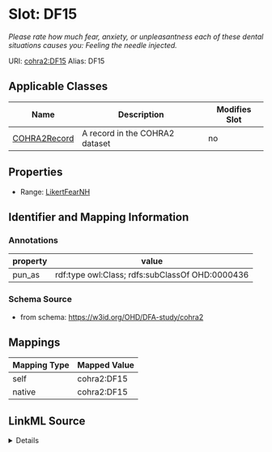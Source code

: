 

# Slot: DF15 


_Please rate how much fear, anxiety, or unpleasantness each of these dental situations causes you: Feeling the needle injected._





URI: [cohra2:DF15](https://w3id.org/OHD/DFA-study/cohra2/DF15)
Alias: DF15

<!-- no inheritance hierarchy -->





## Applicable Classes

| Name | Description | Modifies Slot |
| --- | --- | --- |
| [COHRA2Record](COHRA2Record.md) | A record in the COHRA2 dataset |  no  |







## Properties

* Range: [LikertFearNH](LikertFearNH.md)





## Identifier and Mapping Information





### Annotations

| property | value |
| --- | --- |
| pun_as | rdf:type owl:Class; rdfs:subClassOf OHD:0000436 |




### Schema Source


* from schema: https://w3id.org/OHD/DFA-study/cohra2




## Mappings

| Mapping Type | Mapped Value |
| ---  | ---  |
| self | cohra2:DF15 |
| native | cohra2:DF15 |




## LinkML Source

<details>
```yaml
name: DF15
annotations:
  pun_as:
    tag: pun_as
    value: rdf:type owl:Class; rdfs:subClassOf OHD:0000436
description: 'Please rate how much fear, anxiety, or unpleasantness each of these
  dental situations causes you: Feeling the needle injected.'
from_schema: https://w3id.org/OHD/DFA-study/cohra2
rank: 1000
alias: DF15
domain_of:
- COHRA2Record
range: LikertFearNH

```
</details>